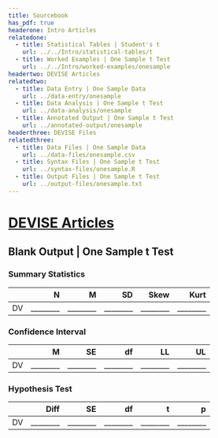 ```yaml
---
title: Sourcebook
has_pdf: true
headerone: Intro Articles
relatedone:
  - title: Statistical Tables | Student's t
    url: ../../Intro/statistical-tables/t
  - title: Worked Examples | One Sample t Test
    url: ../../Intro/worked-examples/onesample
headertwo: DEVISE Articles
relatedtwo:
  - title: Data Entry | One Sample Data
    url: ../data-entry/onesample
  - title: Data Analysis | One Sample t Test
    url: ../data-analysis/onesample
  - title: Annotated Output | One Sample t Test
    url: ../annotated-output/onesample
headerthree: DEVISE Files
relatedthree:
  - title: Data Files | One Sample Data
    url: ../data-files/onesample.csv
  - title: Syntax Files | One Sample t Test
    url: ../syntax-files/onesample.R
  - title: Output Files | One Sample t Test
    url: ../output-files/onesample.txt
---
```


# [DEVISE Articles](../index.md)

## Blank Output | One Sample t Test

### Summary Statistics

|     | N   | M   | SD   | Skew | Kurt |
|-----|----:|----:|-----:|-----:|-----:|
| DV  | ________ | ________ | ________ | ________ | ________ |

### Confidence Interval

|     | M   | SE  | df   | LL   | UL   |
|-----|----:|----:|-----:|-----:|-----:|
| DV  | ________ | ________ | ________ | ________ | ________ |

### Hypothesis Test

|     | Diff | SE  | df   | t    | p    |
|-----|-----:|----:|-----:|-----:|-----:|
| DV  |  ________ | ________ | ________ | ________ | ________ |
